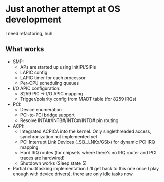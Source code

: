 Just another attempt at OS development
======================================

I need refactoring, huh.

What works
----------

* SMP:
    - APs are started up using InitIPI/SIPIs
    - LAPIC config
    - LAPIC timer for each processor
    - Per-CPU scheduling queues
* I/O APIC configuration:
    - 8259 PIC -> I/O APIC mapping
    - Trigger/polarity config from MADT table (for 8259 IRQs)
* PCI:
    - Device enumeration
    - PCI-to-PCI bridge support
    - Resolve INTA#/INTB#/INTC#/INTD# pin routing
* ACPI:
    - Integrated ACPICA into the kernel. Only singlethreaded access, synchronization not implemented yet
    - PCI Interrupt Link Devices (\_SB_.LNKx/GSIx) for dynamic PCI IRQ mapping
    - Hard IRQ routes (for chipsets where there's no IRQ router and PCI traces are hardwired)
    - Shutdown works (Sleep state 5)
* Partial multitasking implementation (I'll get back to this one once I play enough with device
drivers), there are only idle tasks now.
